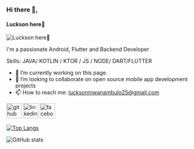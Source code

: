 ### Hi there 👋,   
#### Luckson here🙂
![Luckson here🙂](https://raw.githubusercontent.com/sagar-viradiya/sagar-viradiya/master/resources/banner.png)

I'm a passionate Android, Flutter and Backend  Developer

Skills: JAVA/ KOTLIN / KTOR / JS / NODE/ DART/FLUTTER

- 🔭 I’m currently working on this page. 
- 👯 I’m looking to collaborate on open source mobile app development  projects  
- 📫 How to reach me: lucksonmwanambulo25@gmail.com 


[<img src='https://cdn.jsdelivr.net/npm/simple-icons@3.0.1/icons/github.svg' alt='github' height='40'>](https://github.com/lucksonmwanambulo)  [<img src='https://cdn.jsdelivr.net/npm/simple-icons@3.0.1/icons/linkedin.svg' alt='linkedin' height='40'>](https://www.linkedin.com/in/https://www.linkedin.com/in/luckson-mwanambulo-9a9185205//)  [<img src='https://cdn.jsdelivr.net/npm/simple-icons@3.0.1/icons/facebook.svg' alt='facebook' height='40'>](https://www.facebook.com/https://www.facebook.com/younggesz.luckson/)  

[![Top Langs](https://github-readme-stats.vercel.app/api/top-langs/?username=lucksonmwanambulo)](https://github.com/anuraghazra/github-readme-stats)

![GitHub stats](https://github-readme-stats.vercel.app/api?username=lucksonmwanambulo&show_icons=true)  

